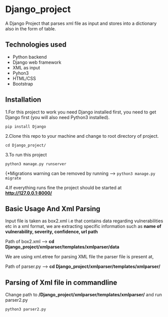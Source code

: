 # Django_project
A Django Project that parses xml file as input and stores into a dictionary also in the form of table.

Technologies used
----------
- Python backend
- Django web framework
- XML as input
- Pyhon3
- HTML/CSS
- Bootstrap

Installation
-----------
1.For this project to work you need Django installed first, you need to get Django first (you will also need Python3 installed).

`pip install Django `

2.Clone this repo to your machine and change to root directory of project.

` cd Django_project/ `

3.To run this project 

` python3 manage.py runserver `

{*Migrations warning can be removed by running --> ` python3 manage.py migrate `

4.If everything runs fine the project should be started at <b>http://127.0.0.1:8000/</b>


Basic Usage And Xml Parsing
----------------------------
Input file is taken as box2.xml i.e that contains data regarding vulnerabilities etc in a xml format,
we are extracting specific information such as <b>name of vulnerability, severity, confidence, url path</b>

Path of box2.xml -->  <b> cd Django_project/xmlparser/templates/xmlparser/data</b>

We are using xml.etree for parsing XML file the parser file is present at,

Path of parser.py --> <b> cd Django_project/xmlparser/templates/xmlparser/</b>


Parsing of Xml file in commandline
----------------------------------
Change path to <b>/Django_project/xmlparser/templates/xmlparser/</b> and run parser2.py

` python3 parser2.py `



